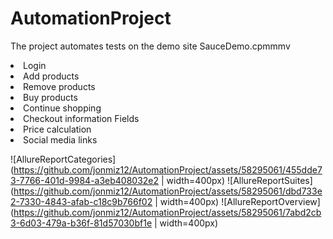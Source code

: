# AutomationProject
The project automates tests on the demo site SauceDemo.cpmmmv
					<li>Login</li>
					<li>Add products</li>
					<li>Remove products</li>
					<li>Buy products</li>
					<li>Continue shopping</li>
					<li>Checkout information Fields</li>
					<li>Price calculation</li>
					<li>Social media links</li>

![AllureReportCategories](https://github.com/jonmiz12/AutomationProject/assets/58295061/455dde73-7766-401d-9984-a3eb408032e2 | width=400px)
![AllureReportSuites](https://github.com/jonmiz12/AutomationProject/assets/58295061/dbd733e2-7330-4843-afab-c18c9b766f02 | width=400px)
![AllureReportOverview](https://github.com/jonmiz12/AutomationProject/assets/58295061/7abd2cb3-6d03-479a-b36f-81d57030bf1e | width=400px)
